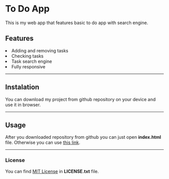 # To Do App
This is my web app that features basic to do app with search engine.

## Features
<li>Adding and removing tasks</li>
<li>Checking tasks</li>
<li>Task search engine</li>
<li>Fully responsive</li>

<hr>

## Instalation
You can download my project from github repository on your device and use it in browser.

<hr>

## Usage
After you downloaded repository from github you can just open **index.html** file. Otherwise you can use [this link](https://zucek20.github.io/To-do-app/).

<hr>

### License
You can find [MIT License](https://opensource.org/licenses/MIT) in **LICENSE.txt** file.